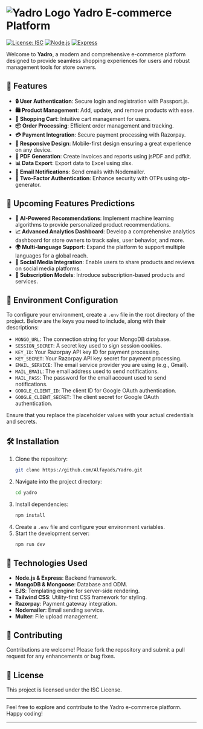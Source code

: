 # ![Yadro Logo](https://via.placeholder.com/150) Yadro E-commerce Platform

[![License: ISC](https://img.shields.io/badge/License-ISC-blue.svg)](https://opensource.org/licenses/ISC) [![Node.js](https://img.shields.io/badge/Node.js-v14.17.0-green.svg)](https://nodejs.org/) [![Express](https://img.shields.io/badge/Express-v4.21.0-lightgrey.svg)](https://expressjs.com/)

Welcome to **Yadro**, a modern and comprehensive e-commerce platform designed to provide seamless shopping experiences for users and robust management tools for store owners.

## 🚀 Features

- **🔒 User Authentication**: Secure login and registration with Passport.js.
- **🛍️ Product Management**: Add, update, and remove products with ease.
- **🛒 Shopping Cart**: Intuitive cart management for users.
- **📦 Order Processing**: Efficient order management and tracking.
- **💳 Payment Integration**: Secure payment processing with Razorpay.
- **📱 Responsive Design**: Mobile-first design ensuring a great experience on any device.
- **📝 PDF Generation**: Create invoices and reports using jsPDF and pdfkit.
- **📊 Data Export**: Export data to Excel using xlsx.
- **📧 Email Notifications**: Send emails with Nodemailer.
- **🔐 Two-Factor Authentication**: Enhance security with OTPs using otp-generator.

## 🔮 Upcoming Features Predictions

- **🤖 AI-Powered Recommendations**: Implement machine learning algorithms to provide personalized product recommendations.
- **📈 Advanced Analytics Dashboard**: Develop a comprehensive analytics dashboard for store owners to track sales, user behavior, and more.
- **🌍 Multi-language Support**: Expand the platform to support multiple languages for a global reach.
- **🔗 Social Media Integration**: Enable users to share products and reviews on social media platforms.
- **📅 Subscription Models**: Introduce subscription-based products and services.

## 🔧 Environment Configuration

To configure your environment, create a `.env` file in the root directory of the project. Below are the keys you need to include, along with their descriptions:

- `MONGO_URL`: The connection string for your MongoDB database.
- `SESSION_SECRET`: A secret key used to sign session cookies.
- `KEY_ID`: Your Razorpay API key ID for payment processing.
- `KEY_SECRET`: Your Razorpay API key secret for payment processing.
- `EMAIL_SERVICE`: The email service provider you are using (e.g., Gmail).
- `MAIL_EMAIL`: The email address used to send notifications.
- `MAIL_PASS`: The password for the email account used to send notifications.
- `GOOGLE_CLIENT_ID`: The client ID for Google OAuth authentication.
- `GOOGLE_CLIENT_SECRET`: The client secret for Google OAuth authentication.

Ensure that you replace the placeholder values with your actual credentials and secrets.

## 🛠️ Installation

1. Clone the repository:
   ```bash
   git clone https://github.com/Alfayads/Yadro.git
   ```
2. Navigate into the project directory:
   ```bash
   cd yadro
   ```
3. Install dependencies:
   ```bash
   npm install
   ```
4. Create a `.env` file and configure your environment variables.
5. Start the development server:
   ```bash
   npm run dev
   ```

## 🧰 Technologies Used

- **Node.js & Express**: Backend framework.
- **MongoDB & Mongoose**: Database and ODM.
- **EJS**: Templating engine for server-side rendering.
- **Tailwind CSS**: Utility-first CSS framework for styling.
- **Razorpay**: Payment gateway integration.
- **Nodemailer**: Email sending service.
- **Multer**: File upload management.

## 🤝 Contributing

Contributions are welcome! Please fork the repository and submit a pull request for any enhancements or bug fixes.

## 📜 License

This project is licensed under the ISC License.

---

Feel free to explore and contribute to the Yadro e-commerce platform. Happy coding!

---
